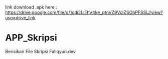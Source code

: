 link download .apk here :
https://drive.google.com/file/d/1cdi3LiEhV4ke_ptnVZ9VcIZSOhPFSSlJ/view?usp=drive_link

# APP_Skripsi
Berisikan File Skripsi Fallqyun.dev

